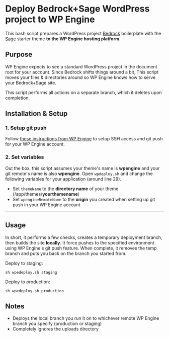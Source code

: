 # Deploy Bedrock+Sage WordPress project to WP Engine

This bash script prepares a WordPress project [Bedrock](https://roots.io/bedrock/) boilerplate with the [Sage](https://roots.io/sage/) starter theme **to the WP Engine hosting platform**.

## Purpose

WP Engine expects to see a standard WordPress project in the document root for your account. Since Bedrock shifts things around a bit, This script moves your files &amp; directories around so WP Engine knows how to serve your Bedrock+Sage site.

This script performs all actions on a separate branch, which it deletes upon completion.

## Installation &amp; Setup

### 1. Setup git push

Follow [these instructions from WP Engine](https://wpengine.com/git/) to setup SSH access and git push for your WP Engine account.

### 2. Set variables

Out the box, this script assumes your theme's name is **wpengine** and your git remote's name is also **wpengine**. Open `wpdeploy.sh` and change the following variables for your application (around line 29).

* Set `themeName` to the **directory name** of your theme (/app/themes/**yourthemename**)
* Set `wpengineRemoteName` to the **origin** you created when setting up git push in your WP Engine account

---

## Usage

In short, it performs a few checks, creates a temporary deployment branch, then builds the site **locally**. It force pushes to the specified environment using WP Engine's git push feature. When complete, it removes the temp branch and puts you back on the branch you started from.

Deploy to staging:

```
sh wpedeploy.sh staging
```

Deploy to production:

```
sh wpedeploy.sh production
```

## Notes

* Deploys the local branch you run it on to whichever remote WP Engine branch you specify (production or staging)
* Completely ignores the uploads directory

